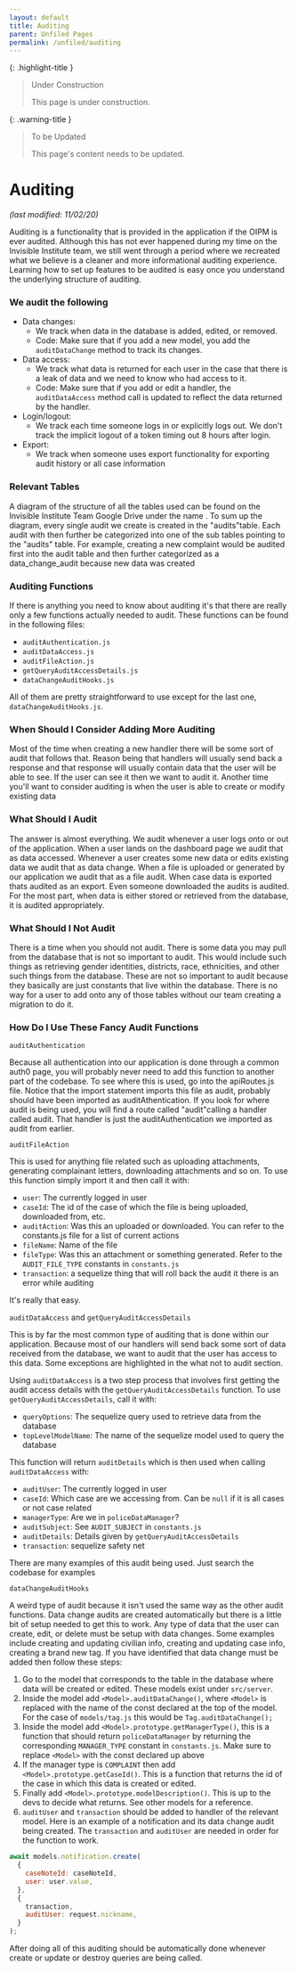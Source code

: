 ```yaml
---
layout: default
title: Auditing
parent: Unfiled Pages
permalink: /unfiled/auditing
---
```


{: .highlight-title }
> Under Construction
>
> This page is under construction.

{: .warning-title }
> To be Updated
>
> This page's content needs to be updated.

# Auditing

*(last modified: 11/02/20)*

Auditing is a functionality that is provided in the application if the
OIPM is ever audited. Although this has not ever happened during my time
on the Invisible Institute team, we still went through a period where we
recreated what we believe is a cleaner and more informational auditing
experience. Learning how to set up features to be audited is easy once
you understand the underlying structure of auditing.

### We audit the following

- Data changes:
  - We track when data in the database is added, edited, or removed.
  - Code: Make sure that if you add a new model, you add the
    `auditDataChange` method to track its changes.
- Data access:
  - We track what data is returned for each user in the case that
    there is a leak of data and we need to know who had access to
    it.
  - Code: Make sure that if you add or edit a handler, the
    `auditDataAccess` method call is updated to reflect the data
    returned by the handler.
- Login/logout:
  - We track each time someone logs in or explicitly logs out. We
    don't track the implicit logout of a token timing out 8 hours
    after login.
- Export:
  - We track when someone uses export functionality for exporting
    audit history or all case information

### Relevant Tables

A diagram of the structure of all the tables used can be found on the
Invisible Institute Team Google Drive under the name . To sum up the <!-- TODO: What name?? -->
diagram, every single audit we create is created in the "audits"table.
Each audit with then further be categorized into one of the sub tables
pointing to the "audits" table. For example, creating a new complaint
would be audited first into the audit table and then further categorized
as a data_change_audit because new data was created

### Auditing Functions

If there is anything you need to know about auditing it's that there
are really only a few functions actually needed to audit. These
functions can be found in the following files:

- `auditAuthentication.js`
- `auditDataAccess.js`
- `auditFileAction.js`
- `getQueryAuditAccessDetails.js`
- `dataChangeAuditHooks.js`

All of them are pretty straightforward to use except for the last one, `dataChangeAuditHooks.js`.

### When Should I Consider Adding More Auditing

Most of the time when creating a new handler there will be some sort
of audit that follows that. Reason being that handlers will usually send
back a response and that response will usually contain data that the
user will be able to see. If the user can see it then we want to audit
it. Another time you'll want to consider auditing is when the user is
able to create or modify existing data

### What Should I Audit

The answer is almost everything. We audit whenever a user logs onto or
out of the application. When a user lands on the dashboard page we audit
that as data accessed. Whenever a user creates some new data or edits
existing data we audit that as data change. When a file is uploaded or
generated by our application we audit that as a file audit. When case
data is exported thats audited as an export. Even someone downloaded the
audits is audited. For the most part, when data is either stored or
retrieved from the database, it is audited appropriately.

### What Should I Not Audit

There is a time when you should not audit. There is some data you may
pull from the database that is not so important to audit. This would
include such things as retrieving gender identities, districts, race,
ethnicities, and other such things from the database. These are not so
important to audit because they basically are just constants that live
within the database. There is no way for a user to add onto any of those
tables without our team creating a migration to do it.

### How Do I Use These Fancy Audit Functions

`auditAuthentication`

Because all authentication into our application is done through a
common auth0 page, you will probably never need to add this function to
another part of the codebase. To see where this is used, go into the
apiRoutes.js file. Notice that the import statement imports this file as
audit, probably should have been imported as auditAthentication. If you
look for where audit is being used, you will find a route called
"audit"calling a handler called audit. That handler is just the
auditAuthentication we imported as audit from earlier.

`auditFileAction`

This is used for anything file related such as uploading attachments,
generating complainant letters, downloading attachments and so on. To
use this function simply import it and then call it with:

- `user`: The currently logged in user
- `caseId`: The id of the case of which the file is being uploaded,
  downloaded from, etc.
- `auditAction`: Was this an uploaded or downloaded. You can refer to
  the constants.js file for a list of current actions
- `fileName`: Name of the file
- `fileType`: Was this an attachment or something generated. Refer to
  the `AUDIT_FILE_TYPE` constants in `constants.js`
- `transaction`: a sequelize thing that will roll back the audit it
  there is an error while auditing

It's really that easy.

`auditDataAccess` and `getQueryAuditAccessDetails`

This is by far the most common type of auditing that is done within
our application. Because most of our handlers will send back some sort
of data received from the database, we want to audit that the user has
access to this data. Some exceptions are highlighted in the what not to
audit section.

Using `auditDataAccess` is a two step process that involves first
getting the audit access details with the `getQueryAuditAccessDetails`
function. To use `getQueryAuditAccessDetails`, call it with:

- `queryOptions`: The sequelize query used to retrieve data from the
  database
- `topLevelModelName`: The name of the sequelize model used to query
  the database

This function will return `auditDetails` which is then used when calling
`auditDataAccess` with:

- `auditUser`: The currently logged in user
- `caseId`: Which case are we accessing from. Can be `null` if it is all
  cases or not case related
- `managerType`: Are we in `policeDataManager`?
- `auditSubject`: See `AUDIT_SUBJECT` in `constants.js`
- `auditDetails`: Details given by `getQueryAuditAccessDetails`
- `transaction`: sequelize safety net

There are many examples of this audit being used. Just search the
codebase for examples

`dataChangeAuditHooks`

A weird type of audit because it isn't used the same way as the other
audit functions. Data change audits are created automatically but there
is a little bit of setup needed to get this to work. Any type of data
that the user can create, edit, or delete must be setup with data
changes. Some examples include creating and updating civilian info,
creating and updating case info, creating a brand new tag. If you have
identified that data change must be added then follow these steps:

1. Go to the model that corresponds to the table in the database
   where data will be created or edited. These models exist under
   `src/server`.
2. Inside the model add `<Model>.auditDataChange()`, where `<Model>`
   is replaced with the name of the const declared at the top of the
   model. For the case of `models/tag.js` this would be
   `Tag.auditDataChange();`
3. Inside the model add `<Model>.prototype.getManagerType()`, this is
   a function that should return `policeDataManager` by returning the
   corresponding `MANAGER_TYPE` constant in `constants.js`. Make sure to
   replace `<Model>` with the const declared up above
4. If the manager type is `COMPLAINT` then add
   `<Model>.prototype.getCaseId()`. This is a function that returns the
   id of the case in which this data is created or edited.
5. Finally add `<Model>.prototype.modelDescription()`. This is up to
   the devs to decide what returns. See other models for a reference.
6. `auditUser` and `transaction` should be added to handler of the
   relevant model. Here is an example of a notification and its data
   change audit being created. The `transaction` and `auditUser` are needed
   in order for the function to work.

```javascript
await models.notification.create(
  {
    caseNoteId: caseNoteId,
    user: user.value,
  },
  {
    transaction,
    auditUser: request.nickname,
  }
);
```

After doing all of this auditing should be automatically done whenever
create or update or destroy queries are being called.
